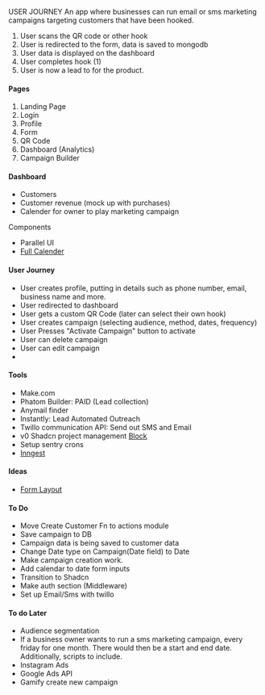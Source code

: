 USER JOURNEY
An app where businesses can run email or sms marketing campaigns targeting customers that have been hooked.

1. User scans the QR code or other hook
2. User is redirected to the form, data is saved to mongodb
3. User data is displayed on the dashboard
4. User completes hook (1)
5. User is now a lead to for the product.

#### Pages

1. Landing Page
2. Login
3. Profile
4. Form
5. QR Code
6. Dashboard (Analytics)
7. Campaign Builder

#### Dashboard

- Customers
- Customer revenue (mock up with purchases)
- Calender for owner to play marketing campaign

Components

- Parallel UI
- [Full Calender](https://fullcalendar.io/)

#### User Journey

- User creates profile, putting in details such as phone number, email, business name and more.
- User redirected to dashboard
- User gets a custom QR Code (later can select their own hook)
- User creates campaign (selecting audience, method, dates, frequency)
- User Presses "Activate Campaign" button to activate
- User can delete campaign
- User can edit campaign
-

#### Tools

- Make.com
- Phatom Builder: PAID (Lead collection)
- Anymail finder
- Instantly: Lead Automated Outreach
- Twillo communication API: Send out SMS and Email
- v0 Shadcn project management [Block](https://v0.dev/chat/Gwr1KoyJK0i)
- Setup sentry crons
- [Inngest](https://www.inngest.com/)

#### Ideas

- [Form Layout](https://dribbble.com/shots/24926472-Campaign-Saas-Web-App-Dashboard-Create-Campaign-Component)

#### To Do

- Move Create Customer Fn to actions module
- Save campaign to DB
- Campaign data is being saved to customer data
- Change Date type on Campaign(Date field) to Date
- Make campaign creation work.
- Add calendar to date form inputs
- Transition to Shadcn
- Make auth section (Middleware)
- Set up Email/Sms with twillo

#### To do Later

- Audience segmentation
- If a business owner wants to run a sms marketing campaign, every friday for one month. There would then be a start and end date. Additionally, scripts to include.
- Instagram Ads
- Google Ads API
- Gamify create new campaign
